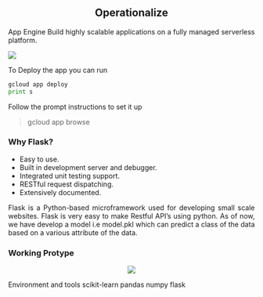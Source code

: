 <h2 align="center"> Operationalize</h2>

<p align="justify">App Engine
Build highly scalable applications on a fully managed serverless platform.</p>

<img  src="https://lh3.googleusercontent.com/0YQbwwQ7e_zowaJHxT7djbsvWRhLIQ8DO9WL9EYruAiTO4tAk-LIjFK2NH0xtkH65tH5qQweVG3Dzg=e14-rj-sc0xffffff-w1502"/>


To Deploy the app you can run
```python
gcloud app deploy
print s
```


Follow the prompt instructions to set it up
> gcloud app browse

<h3>
Why Flask?</h3>
<ul><li> 
Easy to use.</li>
<li>Built in development server and debugger.</li><li>
Integrated unit testing support.</li>
<li>RESTful request dispatching.</li>
<li>Extensively documented.</li>
</ul>
<p align="justify"> Flask is a Python-based microframework used for developing small scale websites. Flask is very easy to make Restful API’s using python. As of now, we have develop a model i.e model.pkl which can predict a class of the data based on a various attribute of the data. 
</p>
<h3> Working Protype</h3>

<p align="center">
<img  src="https://github.com/ssrbazpur/Envisioning-Yellow-Taxi-High-Demand-Areas-in-NYC-city/blob/master/Screenshots/Media1.gif?raw=true"/>
  </p>
  

Environment and tools
scikit-learn
pandas
numpy
flask


